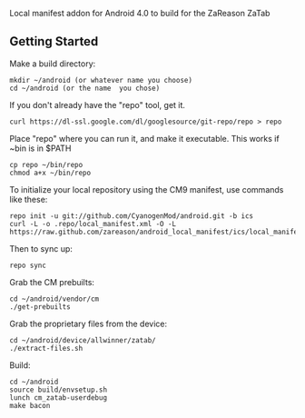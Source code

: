 Local manifest addon for Android 4.0 to build for the ZaReason ZaTab

Getting Started
---------------

Make a build directory:

	mkdir ~/android (or whatever name you choose)
	cd ~/android (or the name  you chose)
	
If you don't already have the "repo" tool, get it.

    curl https://dl-ssl.google.com/dl/googlesource/git-repo/repo > repo

Place "repo" where you can run it, and make it executable. This works if ~bin is in $PATH

    cp repo ~/bin/repo
    chmod a+x ~/bin/repo

To initialize your local repository using the CM9 manifest, use commands like these:

    repo init -u git://github.com/CyanogenMod/android.git -b ics
    curl -L -o .repo/local_manifest.xml -O -L https://raw.github.com/zareason/android_local_manifest/ics/local_manifest.xml

Then to sync up:

    repo sync

Grab the CM prebuilts:

    cd ~/android/vendor/cm
    ./get-prebuilts

Grab the proprietary files from the device:

    cd ~/android/device/allwinner/zatab/
    ./extract-files.sh

Build:

    cd ~/android
    source build/envsetup.sh
    lunch cm_zatab-userdebug
    make bacon
